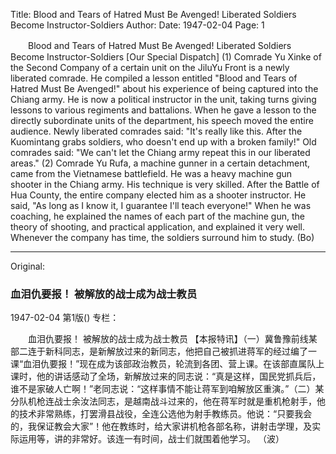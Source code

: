Title: Blood and Tears of Hatred Must Be Avenged! Liberated Soldiers Become Instructor-Soldiers
Author:
Date: 1947-02-04
Page: 1

　　Blood and Tears of Hatred Must Be Avenged!
    Liberated Soldiers Become Instructor-Soldiers
    [Our Special Dispatch] (1) Comrade Yu Xinke of the Second Company of a certain unit on the JiluYu Front is a newly liberated comrade. He compiled a lesson entitled "Blood and Tears of Hatred Must Be Avenged!" about his experience of being captured into the Chiang army. He is now a political instructor in the unit, taking turns giving lessons to various regiments and battalions. When he gave a lesson to the directly subordinate units of the department, his speech moved the entire audience. Newly liberated comrades said: "It's really like this. After the Kuomintang grabs soldiers, who doesn't end up with a broken family!" Old comrades said: "We can't let the Chiang army repeat this in our liberated areas." (2) Comrade Yu Rufa, a machine gunner in a certain detachment, came from the Vietnamese battlefield. He was a heavy machine gun shooter in the Chiang army. His technique is very skilled. After the Battle of Hua County, the entire company elected him as a shooter instructor. He said, "As long as I know it, I guarantee I'll teach everyone!" When he was coaching, he explained the names of each part of the machine gun, the theory of shooting, and practical application, and explained it very well. Whenever the company has time, the soldiers surround him to study.
  (Bo)



<hr /> 

Original: 


### 血泪仇要报！  被解放的战士成为战士教员

1947-02-04
第1版()
专栏：

　　血泪仇要报！
    被解放的战士成为战士教员
    【本报特讯】（一）冀鲁豫前线某部二连于新科同志，是新解放过来的新同志，他把自己被抓进蒋军的经过编了一课“血泪仇要报！”现在成为该部政治教员，轮流到各团、营上课。在该部直属队上课时，他的讲话感动了全场，新解放过来的同志说：“真是这样，国民党抓兵后，谁不是家破人亡啊！”老同志说：“这样事情不能让蒋军到咱解放区重演。”（二）某分队机枪连战士余汝法同志，是越南战斗过来的，他在蒋军时就是重机枪射手，他的技术非常熟练，打罢滑县战役，全连公选他为射手教练员。他说：“只要我会的，我保证教会大家”！他在教练时，给大家讲机枪各部名称，讲射击学理，及实际运用等，讲的非常好。该连一有时间，战士们就围着他学习。
  （波）
